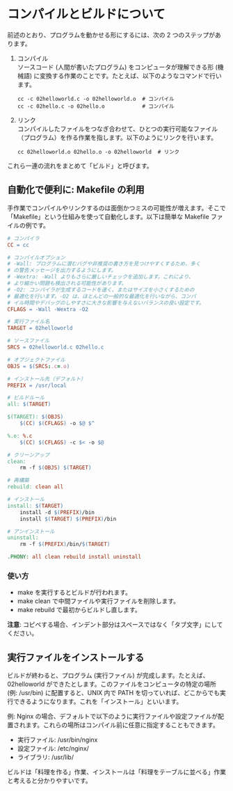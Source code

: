 # コンパイルとビルドについて

前述のとおり、プログラムを動かせる形にするには、次の 2 つのステップがあります。

1. コンパイル  
   ソースコード (人間が書いたプログラム) をコンピュータが理解できる形 (機械語) に変換する作業のことです。たとえば、以下のようなコマンドで行います。

   ```shell
   cc -c 02helloworld.c -o 02helloworld.o  # コンパイル
   cc -c 02hello.c -o 02hello.o            # コンパイル
   ```

2. リンク  
   コンパイルしたファイルをつなぎ合わせて、ひとつの実行可能なファイル（プログラム）を作る作業を指します。以下のようにリンクを行います。

   ```shell
   cc 02helloworld.o 02hello.o -o 02helloworld  # リンク
   ```

これら一連の流れをまとめて「ビルド」と呼びます。

## 自動化で便利に: Makefile の利用

手作業でコンパイルやリンクするのは面倒かつミスの可能性が増えます。そこで「Makefile」という仕組みを使って自動化します。以下は簡単な Makefile ファイルの例です。

```Makefile
# コンパイラ
CC = cc

# コンパイルオプション
# -Wall: プログラムに潜むバグや非推奨の書き方を見つけやすくするため、多く
# の警告メッセージを出力するようにします。
# -Wextra: -Wall よりもさらに厳しいチェックを追加します。これにより、
# より細かい問題も検出される可能性があります。
# -O2: コンパイラが生成するコードを速く、またはサイズを小さくするための
# 最適化を行います。-O2 は、ほとんどの一般的な最適化を行いながら、コンパ
# イル時間やデバッグのしやすさに大きな影響を与えないバランスの良い設定です。
CFLAGS = -Wall -Wextra -O2

# 実行ファイル名
TARGET = 02helloworld

# ソースファイル
SRCS = 02helloworld.c 02hello.c

# オブジェクトファイル
OBJS = $(SRCS:.c=.o)

# インストール先（デフォルト）
PREFIX = /usr/local

# ビルドルール
all: $(TARGET)

$(TARGET): $(OBJS)
    $(CC) $(CFLAGS) -o $@ $^

%.o: %.c
    $(CC) $(CFLAGS) -c $< -o $@

# クリーンアップ
clean:
    rm -f $(OBJS) $(TARGET)

# 再構築
rebuild: clean all

# インストール
install: $(TARGET)
    install -d $(PREFIX)/bin
    install $(TARGET) $(PREFIX)/bin

# アンインストール
uninstall:
    rm -f $(PREFIX)/bin/$(TARGET)

.PHONY: all clean rebuild install uninstall
```

### 使い方

- make を実行するとビルドが行われます。
- make clean で中間ファイルや実行ファイルを削除します。
- make rebuild で最初からビルドし直します。

**注意**: コピペする場合、インデント部分はスペースではなく「タブ文字」にしてください。

## 実行ファイルをインストールする

ビルドが終わると、プログラム (実行ファイル) が完成します。たとえば、02helloworld ができたとします。このファイルをコンピュータの特定の場所 (例: /usr/bin) に配置すると、UNIX 内で PATH を切っていれば、どこからでも実行できるようになります。これを「インストール」といいます。

例: Nginx の場合、デフォルトで以下のように実行ファイルや設定ファイルが配置されます。これらの場所はコンパイル前に任意に指定することもできます。

- 実行ファイル: /usr/bin/nginx
- 設定ファイル: /etc/nginx/
- ライブラリ: /usr/lib/

ビルドは「料理を作る」作業、インストールは「料理をテーブルに並べる」作業と考えると分かりやすいです。
